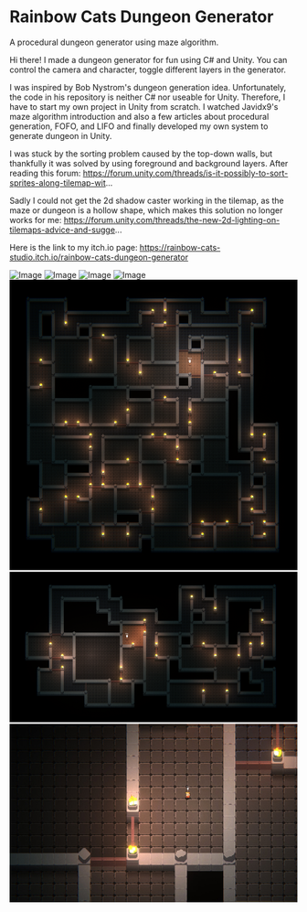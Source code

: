 # Rainbow Cats Dungeon Generator
A procedural dungeon generator using maze algorithm.

Hi there!
I made a dungeon generator for fun using C# and Unity. You can control the camera and character, toggle different layers in the generator.

I was inspired by Bob Nystrom's dungeon generation idea. Unfortunately, the code in his repository is neither C# nor useable for Unity. Therefore, I have to start my own project in Unity from scratch. I watched Javidx9's maze algorithm introduction and also a few articles about procedural generation, FOFO, and LIFO and finally developed my own system to generate dungeon in Unity.

I was stuck by the sorting problem caused by the top-down walls, but thankfully it was solved by using foreground and background layers. After reading this forum: https://forum.unity.com/threads/is-it-possibly-to-sort-sprites-along-tilemap-wit...

Sadly I could not get the 2d shadow caster working in the tilemap, as the maze or dungeon is a hollow shape, which makes this solution no longer works for me: https://forum.unity.com/threads/the-new-2d-lighting-on-tilemaps-advice-and-sugge...

Here is the link to my itch.io page:
https://rainbow-cats-studio.itch.io/rainbow-cats-dungeon-generator

![Image](https://github.com/UxxHans/Rainbow-Cats-Dungeon-Generator/blob/main/Pictures/Gen1.gif)
![Image](https://github.com/UxxHans/Rainbow-Cats-Dungeon-Generator/blob/main/Pictures/Gen2.gif)
![Image](https://github.com/UxxHans/Rainbow-Cats-Dungeon-Generator/blob/main/Pictures/Gen3.gif)
![Image](https://github.com/UxxHans/Rainbow-Cats-Dungeon-Generator/blob/main/Pictures/Gen4.gif)
![Image](https://github.com/UxxHans/Rainbow-Cats-Dungeon-Generator/blob/main/Pictures/1.png)
![Image](https://github.com/UxxHans/Rainbow-Cats-Dungeon-Generator/blob/main/Pictures/2.png)
![Image](https://github.com/UxxHans/Rainbow-Cats-Dungeon-Generator/blob/main/Pictures/3.jpg)

